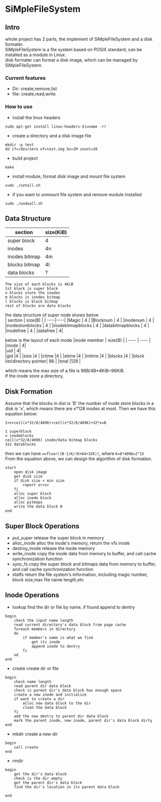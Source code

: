 <!--
 * @Author: Corvo Attano(fkxzz001@qq.com)
 * @Description: 
 * @LastEditors: Corvo Attano(fkxzz001@qq.com)
-->
# SiMpleFileSystem
## Intro
whole project has 2 parts, the implement of SiMpleFileSystem and a disk formater.  
SiMpleFileSystem is a file system based on POSIX standard, can be installed as a module in Linux.  
disk formater can format a disk image, which can be managed by SiMpleFileSystem.  
### Current features
* Dir: create,remove,list
* file: create,read,write
### How to use
* install the linux headers
```shell
sudo apt-get install linux-headers-$(uname -r)
```
* create a directory and a disk image file
```shell
mkdir -p test
dd if=/dev/zero of=test.img bs=1M count=10
```
* build project
```shell
make
```
* install module, format disk image and mount file system
```shell
sudo ./setall.sh
```
* if you want to unmount file system and remove module installed
```shell
sudo ./undoall.sh
```
## Data Structure  
| section | size(KiB) |
| ----|----|
|super block | 4 |
|inodes | 4n |
|inodes bitmap | 4m |
|blocks bitmap | 4l|
|data blocks | ?|
```
The size of each blocks is 4KiB  
1st block is super block  
n blocks store the inodes  
m blocks is inodes bitmap  
l blocks is block bitmap  
rest of blocks are data blocks  
```
the data structure of super node shows below  
| section | size(B) |
| ----|----|
|Magic | 4 |
|Blocknum | 4 |
|inodenum | 4 |
|inodestoreblocks | 4 |
|inodebitmapblocks | 4 |
|databitmapblocks | 4 |
|inodefree | 4 |
|datafree | 4|

below is the layout of each inode
|inode member | size(B) |
| ---- | ---- |
|mode    | 4|  
|uid     | 4|  
|gid     |4 |
|size    |4 |
|ctime   |4 |
|atime   |4 |
|mtime   |4 |
|blocks  |4 |
|block list/directory pointer| 96  |
|total |128 |

which means the max size of a file is 96B/4B*4KiB=96KiB.  
If the inode store a directory, 

## Disk Formation  
Assume that the blocks in dist is 'B' the number of inode store blocks in a disk is 'x', which means there are x*128 inodes at most. Then we have this equation below:  
```
1+x+ceil(x*32/8/4096)+ceil(x*32/8/4096)+32*x=B

1 superblock
x inodeblocks 
ceil(x*32/8/4096) inode/data bitmap blocks
32x datablocks
```
then we can have `x=floor((B-1)K/(K+64+32K))`, where `K=8*4096=2^15`  
From the equation above, we can design the algorithm of disk formation.  
```
start
    open disk image
    get disk size
    if disk size < min size
        report error
    fi
    alloc super block
    alloc inode block
    alloc pitmaps
    write the data block 0
end
```

## Super Block Operations
* put_super
release the super block in memory
* alloc_inode
alloc the inode's memory, return the vfs inode
* destroy_inode
release the inode memory
* write_inode
copy the inode data from memory to buffer, and call cache synchronization function
* sync_fs
copy the super block and bitmaps data from memory to buffer, and call cache synchronization function
* statfs
return the file system's information, including magic number, block size,max file name length,etc
## Inode Operations
* lookup
find the dir or file by name, if found append to dentry
```
begin
    check the input name length
    read current directory's data block from page cache
    foreach members in directory 
    do
        if member's name is what we find
            get its inode
            append inode to dentry
        fi
    od
end
```
* create
create dir or file
```
begin
    check name length
    read parent dir data block
    check is parent dir's data block has enough space
    create a new inode and initialize
    if want to create a dir
        alloc new data block to the dir
        clean the data block
    fi
    add the new dentry to parent dir data block
    mark the parent inode, new inode, parent dir's data block dirty
end
```
* mkdir
create a new dir
```
begin
    call create
end
```
* rmdir
```
begin
    get the dir's data block
    check is the dir empty
    get the parent dir's data block
    find the dir's location in its parent data block
    
end
```


